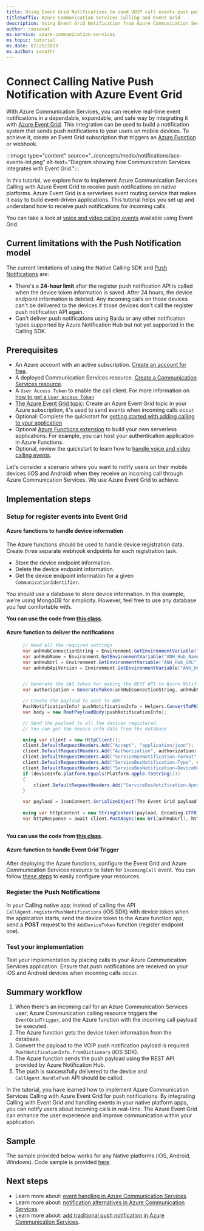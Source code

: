 ```yaml
---
title: Using Event Grid Notifications to send VOIP call events push payload to Azure Notification Hub
titleSuffix: Azure Communication Services Calling and Event Grid
description: Using Event Grid Notification from Azure Communication Services Native Calling to Incoming VOIP call events payload to devices via Azure Notification Hub
author: raosanat
ms.service: azure-communication-services
ms.topic: tutorial
ms.date: 07/25/2023
ms.author: sanathr
---
```


# Connect Calling Native Push Notification with Azure Event Grid

With Azure Communication Services, you can receive real-time event notifications in a dependable, expandable, and safe way by integrating it with [Azure Event Grid](https://azure.microsoft.com/services/event-grid/). This integration can be used to build a notification system that sends push notifications to your users on mobile devices. To achieve it, create an Event Grid subscription that triggers an [Azure Function](../../azure-functions/functions-overview.md) or webhook.

:::image type="content" source="../concepts/media/notifications/acs-events-int.png" alt-text="Diagram showing how Communication Services integrates with Event Grid.":::

In this tutorial, we explore how to implement Azure Communication Services Calling with Azure Event Grid to receive push notifications on native platforms. Azure Event Grid is a serverless event routing service that makes it easy to build event-driven applications. This tutorial helps you set up and understand how to receive push notifications for incoming calls.

You can take a look at [voice and video calling events](https://learn.microsoft.com/azure/event-grid/communication-services-voice-video-events) available using Event Grid.

## Current limitations with the Push Notification model

The current limitations of using the Native Calling SDK and [Push Notifications](../how-tos/calling-sdk/push-notifications.md) are:

* There's a **24-hour limit** after the register push notification API is called when the device token information is saved. After 24 hours, the device endpoint information is deleted. Any incoming calls on those devices can't be delivered to the devices if those devices don't call the register push notification API again.
* Can't deliver push notifications using Baidu or any other notification types supported by Azure Notification Hub but not yet supported in the Calling SDK.

## Prerequisites

* An Azure account with an active subscription. [Create an account for free](https://azure.microsoft.com/free/?WT.mc_id=A261C142F).
* A deployed Communication Services resource. [Create a Communication Services resource](../quickstarts/create-communication-resource.md).
* A `User Access Token` to enable the call client. For more information on [how to get a `User Access Token`](../quickstarts/identity/access-tokens.md)
* [The Azure Event Grid topic](https://learn.microsoft.com/azure/event-grid/custom-event-quickstart-portal): Create an Azure Event Grid topic in your Azure subscription, it's used to send events when incoming calls occur.
* Optional: Complete the quickstart for [getting started with adding calling to your application](../quickstarts/voice-video-calling/getting-started-with-calling.md)
* Optional [Azure Functions extension](https://marketplace.visualstudio.com/items?itemName=ms-azuretools.vscode-azurefunctions) to build your own serverless applications. For example, you can host your authentication application in Azure Functions.
* Optional, review the quickstart to learn how to [handle voice and video calling events](../quickstarts/voice-video-calling/handle-calling-events.md).

Let's consider a scenario where you want to notify users on their mobile devices (iOS and Android) when they receive an incoming call through Azure Communication Services. We use Azure Event Grid to achieve.

## Implementation steps

### Setup for register events into Event Grid

#### Azure functions to handle device information

The Azure functions should be used to handle device registration data. Create three separate webhook endpoints for each registration task.

* Store the device endpoint information.
* Delete the device endpoint information.
* Get the device endpoint information for a given `CommunicationIdentifier`.

You should use a database to store device information. In this example, we're using MongoDB for simplicity. However, feel free to use any database you feel comfortable with.

**You can use the code from [this class](https://github.com/Azure-Samples/azure-communication-services-calling-event-grid/blob/main/add-calling-push-notifications-event-grid/ACSCallingNativeRegistrarLite/Functions/ACSCallingNativeDeviceTokenRegistrar.cs).**

#### Azure function to deliver the notifications

```csharp
      // Read all the required settings.
      var anhHubConnectionString = Environment.GetEnvironmentVariable("ANH_Hub_Connection_String");
      var anhHubName = Environment.GetEnvironmentVariable("ANH_Hub_Name");
      var anhHubUrl = Environment.GetEnvironmentVariable("ANH_Hub_URL");
      var anhHubApiVersion = Environment.GetEnvironmentVariable("ANH_Hub_Api_Version") ?? Defaults.ANH_DEFAULT_REST_API_VERSION;


      // Generate the SAS token for making the REST API to Azure Notification Hub
      var authorization = GenerateToken(anhHubConnectionString, anhHubName);

      // Create the payload to sent to ANH.
      PushNotificationInfo? pushNotificationInfo = Helpers.ConvertToPNInfo(input, logger) ?? throw new Exception("Could not extract PN info");
      var body = new RootPayloadBody(pushNotificationInfo);

      // Send the payload to all the devices registered.
      // You can get the device info data from the database

      using var client = new HttpClient();
      client.DefaultRequestHeaders.Add("Accept", "application/json");
      client.DefaultRequestHeaders.Add("Authorization", authorization);
      client.DefaultRequestHeaders.Add("ServiceBusNotification-Format", deviceInfo.platform);
      client.DefaultRequestHeaders.Add("ServiceBusNotification-Type", deviceInfo.platform);
      client.DefaultRequestHeaders.Add("ServiceBusNotification-DeviceHandle", deviceInfo.deviceToken);
      if (deviceInfo.platform.Equals(Platform.apple.ToString()))
      {
          client.DefaultRequestHeaders.Add("ServiceBusNotification-Apns-Push-Type", "voip");
      }

      var payload = JsonConvert.SerializeObject(The Event Grid payload model);
  
      using var httpContent = new StringContent(payload, Encoding.UTF8, "application/json");
      var httpResponse = await client.PostAsync(new Uri(anhHubUrl), httpContent).ConfigureAwait(false);
                
```

**You can use the code from [this class](https://github.com/Azure-Samples/azure-communication-services-calling-event-grid/blob/main/add-calling-push-notifications-event-grid/ACSCallingNativeRegistrarLite/Functions/IncomingCallEventHandler.cs).**

#### Azure function to handle Event Grid Trigger

After deploying the Azure functions, configure the Event Grid and Azure Communication Services resource to listen for `IncomingCall` event. You can follow [these steps](https://github.com/Azure-Samples/azure-communication-services-calling-event-grid/tree/main/add-calling-push-notifications-event-grid#steps) to easily configure your resources.

### Register the Push Notifications

In your Calling native app; instead of calling the API `CallAgent.registerPushNotifications` (iOS SDK) with device token when the application starts, send the device token to the Azure function app, send a **POST** request to the `AddDeviceToken` function (register endpoint one).

### Test your implementation

Test your implementation by placing calls to your Azure Communication Services application. Ensure that push notifications are received on your iOS and Android devices when incoming calls occur.

## Summary workflow

1. When there's an incoming call for an Azure Communication Services user; Azure Communication calling resource triggers the `EventGridTrigger`, and the Azure function with the incoming call payload be executed.
2. The Azure function gets the device token information from the database.
3. Convert the payload to the VOIP push notification payload is required `PushNotificationInfo.fromDictionary` (iOS SDK).
4. The Azure function sends the push payload using the REST API provided by Azure Notification Hub.
5. The push is successfully delivered to the device and `CallAgent.handlePush` API should be called.

In the tutorial, you have learned how to implement Azure Communication Services Calling with Azure Event Grid for push notifications. By integrating Calling with Event Grid and handling events in your native platform apps, you can notify users about incoming calls in real-time. The Azure Event Grid can enhance the user experience and improve communication within your application.

## Sample

The sample provided below works for any Native platforms (iOS, Android, Windows).
Code sample is provided [here](https://github.com/Azure-Samples/azure-communication-services-calling-event-grid/tree/main/add-calling-push-notifications-event-grid).

## Next steps

* Learn more about: [event handling in Azure Communication Services](../../event-grid/event-schema-communication-services.md).
* Learn more about: [notification alternatives in Azure Communication Services](../concepts/notifications.md).
* Learn more about: [add traditional push notification in Azure Communication Services](../how-tos/calling-sdk/push-notifications.md).
